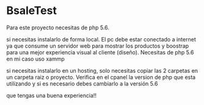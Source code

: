 # BsaleTest
 Para este proyecto necesitas de php 5.6.
 
 si necesitas instalarlo de forma local. El pc debe estar conectado a internet ya que consume un servidor web para mostrar los productos y boostrap para una mejor experiencia visual al cliente (diseño). Necesitas de php 5.6 en mi caso uso xammp
 
 si necesitas instalarlo en un hosting, solo necesitas copiar las 2 carpetas en un carpeta raiz o proyecto. Verifica en el cpanel la version de php que esta utilizando y si es necesario debes cambiarlo a la versión 5.6
 
 
 que tengas una buena experiencia!!
